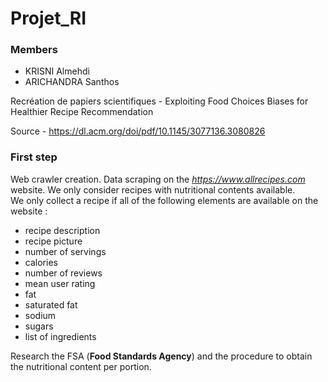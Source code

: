 # Projet_RI

### Members
- KRISNI Almehdi
- ARICHANDRA Santhos

Recréation de papiers scientifiques - Exploiting Food Choices Biases for Healthier Recipe Recommendation

Source - https://dl.acm.org/doi/pdf/10.1145/3077136.3080826

### First step
Web crawler creation. Data scraping on the *https://www.allrecipes.com* website.
We only consider recipes with nutritional contents available. <br/>We only collect a recipe if all of the following elements are available on the website :
- recipe description
- recipe picture
- number of servings
- calories
- number of reviews
- mean user rating
- fat
- saturated fat
- sodium
- sugars
- list of ingredients

Research the FSA (**Food Standards Agency**) and the procedure to obtain the nutritional content per portion.
